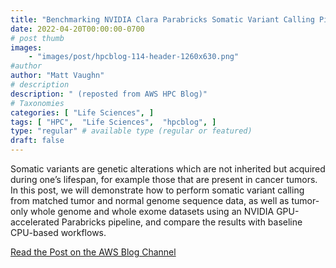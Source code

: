 ```yaml
---
title: "Benchmarking NVIDIA Clara Parabricks Somatic Variant Calling Pipeline on AWS"
date: 2022-04-20T00:00:00-0700
# post thumb
images:
    - "images/post/hpcblog-114-header-1260x630.png"
#author
author: "Matt Vaughn"
# description
description: " (reposted from AWS HPC Blog)"
# Taxonomies
categories: [ "Life Sciences", ]
tags: [ "HPC",  "Life Sciences",  "hpcblog", ]
type: "regular" # available type (regular or featured)
draft: false
---
```


Somatic variants are genetic alterations which are not inherited but acquired during one’s lifespan, for example those that are present in cancer tumors. In this post, we will demonstrate how to perform somatic variant calling from matched tumor and normal genome sequence data, as well as tumor-only whole genome and whole exome datasets using an NVIDIA GPU-accelerated Parabricks pipeline, and compare the results with baseline CPU-based workflows.

<a href="https://aws.amazon.com/blogs/hpc/benchmarking-nvidia-clara-parabricks-somatic-variant-calling-pipeline-on-aws/" class="btn btn-primary btn-lg active" role="button" aria-pressed="true" style="margin-top: 8px;">Read the Post on the AWS Blog Channel</a>